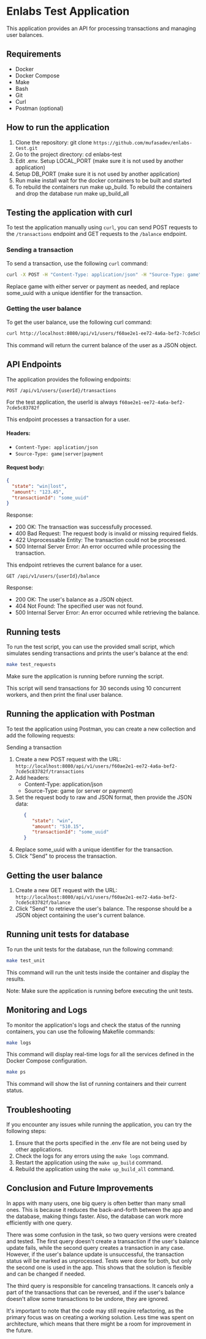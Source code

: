 # Enlabs Test Application

This application provides an API for processing transactions and managing user balances.

## Requirements

- Docker
- Docker Compose
- Make
- Bash
- Git
- Curl
- Postman (optional)

## How to run the application

1. Clone the repository: git clone `https://github.com/mufasadev/enlabs-test.git`
2. Go to the project directory: cd enlabs-test
3. Edit .env. Setup LOCAL_PORT (make sure it is not used by another application) 
4. Setup DB_PORT (make sure it is not used by another application)
5. Run make install wait for the docker containers to be built and started
6. To rebuild the containers run make up_build. To rebuild the containers and drop the database run make up_build_all


## Testing the application with curl

To test the application manually using `curl`, you can send POST requests to the `/transactions` endpoint and GET requests to the `/balance` endpoint.

### Sending a transaction

To send a transaction, use the following `curl` command:

```bash
curl -X POST -H "Content-Type: application/json" -H "Source-Type: game" -d '{"state": "win", "amount": "510.15", "transactionId": "some_uuid"}' http://localhost:8080/api/v1/users/f60ae2e1-ee72-4a6a-bef2-7cde5c83782f/transactions
```
Replace game with either server or payment as needed, and replace some_uuid with a unique identifier for the transaction.

### Getting the user balance
To get the user balance, use the following curl command:
    
```bash
curl http://localhost:8080/api/v1/users/f60ae2e1-ee72-4a6a-bef2-7cde5c83782f/balance
```
This command will return the current balance of the user as a JSON object.

## API Endpoints

The application provides the following endpoints:

`POST /api/v1/users/{userId}/transactions`

For the test application, the userId is always `f60ae2e1-ee72-4a6a-bef2-7cde5c83782f`

This endpoint processes a transaction for a user.

#### Headers:

- `Content-Type: application/json`
- `Source-Type: game|server|payment`

#### Request body:

```json
{
  "state": "win|lost",
  "amount": "123.45",
  "transactionId": "some_uuid"
}
```
Response:
- 200 OK: The transaction was successfully processed.
- 400 Bad Request: The request body is invalid or missing required fields.
- 422 Unprocessable Entity: The transaction could not be processed.
- 500 Internal Server Error: An error occurred while processing the transaction.

This endpoint retrieves the current balance for a user. 

`GET /api/v1/users/{userId}/balance`

Response:
- 200 OK: The user's balance as a JSON object.
- 404 Not Found: The specified user was not found.
- 500 Internal Server Error: An error occurred while retrieving the balance.

## Running tests
To run the test script, you can use the provided small script, which simulates sending transactions and prints the user's balance at the end:

```bash
make test_requests
```
Make sure the application is running before running the script.

This script will send transactions for 30 seconds using 10 concurrent workers, and then print the final user balance.

## Running the application with Postman
To test the application using Postman, you can create a new collection and add the following requests:

Sending a transaction
1. Create a new POST request with the URL:
`http://localhost:8080/api/v1/users/f60ae2e1-ee72-4a6a-bef2-7cde5c83782f/transactions`
2. Add headers:
   - Content-Type: application/json
   - Source-Type: game (or server or payment)
3. Set the request body to raw and JSON format, then provide the JSON data:
    ```json   
       {
          "state": "win",
          "amount": "510.15",
          "transactionId": "some_uuid"
       }
    ```
4. Replace some_uuid with a unique identifier for the transaction.
5. Click "Send" to process the transaction.

## Getting the user balance
1. Create a new GET request with the URL: 
`http://localhost:8080/api/v1/users/f60ae2e1-ee72-4a6a-bef2-7cde5c83782f/balance`
2. Click "Send" to retrieve the user's balance. The response should be a JSON object containing the user's current balance.

## Running unit tests for database
To run the unit tests for the database, run the following command:
```bash
make test_unit
```
This command will run the unit tests inside the container and display the results.

Note: Make sure the application is running before executing the unit tests.

## Monitoring and Logs
To monitor the application's logs and check the status of the running containers, you can use the following Makefile commands:
```bash
make logs
```
This command will display real-time logs for all the services defined in the Docker Compose configuration.

```bash
make ps
```
This command will show the list of running containers and their current status.

## Troubleshooting
If you encounter any issues while running the application, you can try the following steps:

1. Ensure that the ports specified in the .env file are not being used by other applications.
2. Check the logs for any errors using the `make logs` command.
3. Restart the application using the `make up_build` command.
4. Rebuild the application using the `make up_build_all` command.

## Conclusion and Future Improvements

In apps with many users, one big query is often better than many small ones. This is 
because it reduces the back-and-forth between the app and the database, making things 
faster. Also, the database can work more efficiently with one query.

There was some confusion in the task, so two query versions were created and tested. 
The first query doesn't create a transaction if the user's balance update fails, 
while the second query creates a transaction in any case. However, if the user's 
balance update is unsuccessful, the transaction status will be marked as unprocessed. 
Tests were done for both, but only the second one is used in the app. This shows that 
the solution is flexible and can be changed if needed.

The third query is responsible for canceling transactions. It cancels only a part of 
the transactions that can be reversed, and if the user's balance doesn't allow some 
transactions to be undone, they are ignored.

It's important to note that the code may still require refactoring, as the primary 
focus was on creating a working solution. Less time was spent on architecture, which 
means that there might be a room for improvement in the future.